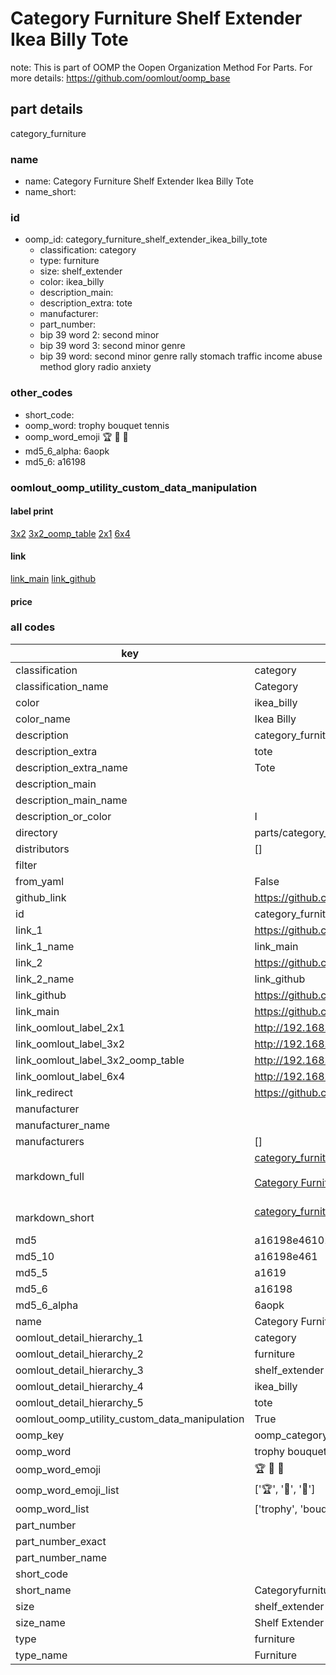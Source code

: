 # Category Furniture Shelf Extender Ikea Billy Tote  

note: This is part of OOMP the Oopen Organization Method For Parts. For more details: https://github.com/oomlout/oomp_base

##  part details
  



category_furniture



### name
* name: Category Furniture Shelf Extender Ikea Billy Tote
* name_short: 
### id
* oomp_id: category_furniture_shelf_extender_ikea_billy_tote
  * classification: category
  * type: furniture
  * size: shelf_extender
  * color: ikea_billy
  * description_main: 
  * description_extra: tote
  * manufacturer: 
  * part_number: 
  * bip 39 word 2: second minor
  * bip 39 word 3: second minor genre
  * bip 39 word: second minor genre rally stomach traffic income abuse method glory radio anxiety

### other_codes
* short_code: 
* oomp_word: trophy bouquet tennis
* oomp_word_emoji :trophy: :bouquet: :tennis:
* md5_6_alpha: 6aopk
* md5_6: a16198






### oomlout_oomp_utility_custom_data_manipulation
#### label print
[3x2](http://192.168.1.245:1112/?label=oomp%206aopk)
[3x2_oomp_table](http://192.168.1.108:1112/?label=oomp%206aopk)
[2x1](http://192.168.1.242:1112/?label=oomp%206aopk)
[6x4](http://192.168.1.55:1112/?label=oomp%206aopk)    

#### link

[link_main](https://github.com/oomlout/oomlout_oomp_version_1_messy/tree/main/parts/category_furniture_shelf_extender_ikea_billy_tote) [link_github](https://github.com/oomlout/oomlout_oomp_version_1_messy/tree/main/parts/category_furniture_shelf_extender_ikea_billy_tote)                             

#### price







### all codes 
| key | value |  
| --- | --- |  
| classification | category |  
| classification_name | Category |  
| color | ikea_billy |  
| color_name | Ikea Billy |  
| description | category_furniture |  
| description_extra | tote |  
| description_extra_name | Tote |  
| description_main |  |  
| description_main_name |  |  
| description_or_color | I  |  
| directory | parts/category_furniture_shelf_extender_ikea_billy_tote |  
| distributors | [] |  
| filter |  |  
| from_yaml | False |  
| github_link | https://github.com/oomlout/oomlout_oomp_part_src/tree/main/parts/category_furniture_shelf_extender_ikea_billy_tote |  
| id | category_furniture_shelf_extender_ikea_billy_tote |  
| link_1 | https://github.com/oomlout/oomlout_oomp_version_1_messy/tree/main/parts/category_furniture_shelf_extender_ikea_billy_tote |  
| link_1_name | link_main |  
| link_2 | https://github.com/oomlout/oomlout_oomp_version_1_messy/tree/main/parts/category_furniture_shelf_extender_ikea_billy_tote |  
| link_2_name | link_github |  
| link_github | https://github.com/oomlout/oomlout_oomp_version_1_messy/tree/main/parts/category_furniture_shelf_extender_ikea_billy_tote |  
| link_main | https://github.com/oomlout/oomlout_oomp_version_1_messy/tree/main/parts/category_furniture_shelf_extender_ikea_billy_tote |  
| link_oomlout_label_2x1 | http://192.168.1.242:1112/?label=oomp%206aopk |  
| link_oomlout_label_3x2 | http://192.168.1.245:1112/?label=oomp%206aopk |  
| link_oomlout_label_3x2_oomp_table | http://192.168.1.108:1112/?label=oomp%206aopk |  
| link_oomlout_label_6x4 | http://192.168.1.55:1112/?label=oomp%206aopk |  
| link_redirect | https://github.com/oomlout/oomlout_oomp_version_1_messy/tree/main/parts/category_furniture_shelf_extender_ikea_billy_tote |  
| manufacturer |  |  
| manufacturer_name |  |  
| manufacturers | [] |  
| markdown_full | [category_furniture_shelf_extender_ikea_billy_tote](none)<br>[](none)<br>[Category Furniture Shelf Extender Ikea Billy Tote](none)<br><br> |  
| markdown_short | [category_furniture_shelf_extender_ikea_billy_tote](none)<br><br> |  
| md5 | a16198e461012e539b6b1b14c2234e13 |  
| md5_10 | a16198e461 |  
| md5_5 | a1619 |  
| md5_6 | a16198 |  
| md5_6_alpha | 6aopk |  
| name | Category Furniture Shelf Extender Ikea Billy Tote |  
| oomlout_detail_hierarchy_1 | category |  
| oomlout_detail_hierarchy_2 | furniture |  
| oomlout_detail_hierarchy_3 | shelf_extender |  
| oomlout_detail_hierarchy_4 | ikea_billy |  
| oomlout_detail_hierarchy_5 | tote |  
| oomlout_oomp_utility_custom_data_manipulation | True |  
| oomp_key | oomp_category_furniture_shelf_extender_ikea_billy_tote |  
| oomp_word | trophy bouquet tennis |  
| oomp_word_emoji | :trophy: :bouquet: :tennis: |  
| oomp_word_emoji_list | [':trophy:', ':bouquet:', ':tennis:'] |  
| oomp_word_list | ['trophy', 'bouquet', 'tennis'] |  
| part_number |  |  
| part_number_exact |  |  
| part_number_name |  |  
| short_code |  |  
| short_name | Categoryfurniture |  
| size | shelf_extender |  
| size_name | Shelf Extender |  
| type | furniture |  
| type_name | Furniture |  

